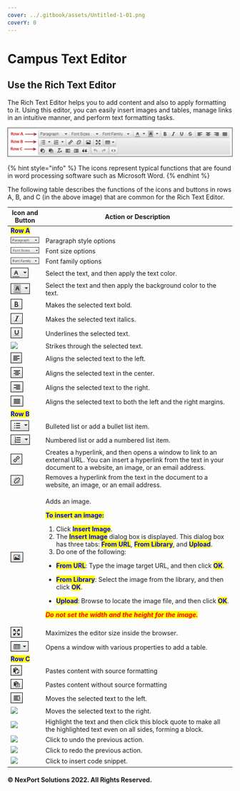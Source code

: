 ```yaml
---
cover: ../.gitbook/assets/Untitled-1-01.png
coverY: 0
---
```


# Campus Text Editor

## Use the Rich Text Editor

The Rich Text Editor helps you to add content and also to apply formatting to it. Using this editor, you can easily insert images and tables, manage links in an intuitive manner, and perform text formatting tasks.

![](/.gitbook/assets/Text_Editor_550x71.png)

{% hint style="info" %}
The icons represent typical functions that are found in word processing software such as Microsoft Word.
{% endhint %}

The following table describes the functions of the icons and buttons in rows A, B, and C (in the above image) that are common for the Rich Text Editor.

| Icon and Button                                                                                                              | Action or Description                                                                                                                                                                                                                                                                                                                                                                                                                                                                                                                                                                                                                                                                                                                                                                                                                                                                                                                                                                                                                                                                                                                                                                                                                                     |
| ---------------------------------------------------------------------------------------------------------------------------- | --------------------------------------------------------------------------------------------------------------------------------------------------------------------------------------------------------------------------------------------------------------------------------------------------------------------------------------------------------------------------------------------------------------------------------------------------------------------------------------------------------------------------------------------------------------------------------------------------------------------------------------------------------------------------------------------------------------------------------------------------------------------------------------------------------------------------------------------------------------------------------------------------------------------------------------------------------------------------------------------------------------------------------------------------------------------------------------------------------------------------------------------------------------------------------------------------------------------------------------------------------- |
| <mark style="color:blue;">**Row A**</mark>                                                                                   |                                                                                                                                                                                                                                                                                                                                                                                                                                                                                                                                                                                                                                                                                                                                                                                                                                                                                                                                                                                                                                                                                                                                                                                                                                                           |
| ![](/.gitbook/assets/Paragraph.png)         | Paragraph style options                                                                                                                                                                                                                                                                                                                                                                                                                                                                                                                                                                                                                                                                                                                                                                                                                                                                                                                                                                                                                                                                                                                                                                                                                                   |
| ![](/.gitbook/assets/Fontsize.png)          | Font size options                                                                                                                                                                                                                                                                                                                                                                                                                                                                                                                                                                                                                                                                                                                                                                                                                                                                                                                                                                                                                                                                                                                                                                                                                                         |
| ![](/.gitbook/assets/Fontfamily.png)        | Font family options                                                                                                                                                                                                                                                                                                                                                                                                                                                                                                                                                                                                                                                                                                                                                                                                                                                                                                                                                                                                                                                                                                                                                                                                                                       |
| ![](/.gitbook/assets/Textcolor.png)         | Select the text, and then apply the text color.                                                                                                                                                                                                                                                                                                                                                                                                                                                                                                                                                                                                                                                                                                                                                                                                                                                                                                                                                                                                                                                                                                                                                                                                           |
| ![](/.gitbook/assets/Backgroundcolor.png)   | Select the text and then apply the background color to the text.                                                                                                                                                                                                                                                                                                                                                                                                                                                                                                                                                                                                                                                                                                                                                                                                                                                                                                                                                                                                                                                                                                                                                                                          |
| ![](/.gitbook/assets/Bold.png)              | Makes the selected text bold.                                                                                                                                                                                                                                                                                                                                                                                                                                                                                                                                                                                                                                                                                                                                                                                                                                                                                                                                                                                                                                                                                                                                                                                                                             |
| ![](/.gitbook/assets/Italics.png)           | Makes the selected text italics.                                                                                                                                                                                                                                                                                                                                                                                                                                                                                                                                                                                                                                                                                                                                                                                                                                                                                                                                                                                                                                                                                                                                                                                                                          |
| ![](/.gitbook/assets/Underline.png)         | Underlines the selected text.                                                                                                                                                                                                                                                                                                                                                                                                                                                                                                                                                                                                                                                                                                                                                                                                                                                                                                                                                                                                                                                                                                                                                                                                                             |
| ![](/.gitbook/assets/Strikethrough.png)     | Strikes through the selected text.                                                                                                                                                                                                                                                                                                                                                                                                                                                                                                                                                                                                                                                                                                                                                                                                                                                                                                                                                                                                                                                                                                                                                                                                                        |
| ![](/.gitbook/assets/Leftalign.png)         | Aligns the selected text to the left.                                                                                                                                                                                                                                                                                                                                                                                                                                                                                                                                                                                                                                                                                                                                                                                                                                                                                                                                                                                                                                                                                                                                                                                                                     |
| ![](/.gitbook/assets/Centeralign.png)       | Aligns the selected text in the center.                                                                                                                                                                                                                                                                                                                                                                                                                                                                                                                                                                                                                                                                                                                                                                                                                                                                                                                                                                                                                                                                                                                                                                                                                   |
| ![](/.gitbook/assets/Rightalign.png)        | Aligns the selected text to the right.                                                                                                                                                                                                                                                                                                                                                                                                                                                                                                                                                                                                                                                                                                                                                                                                                                                                                                                                                                                                                                                                                                                                                                                                                    |
| ![](/.gitbook/assets/Justify.png)           | Aligns the selected text to both the left and the right margins.                                                                                                                                                                                                                                                                                                                                                                                                                                                                                                                                                                                                                                                                                                                                                                                                                                                                                                                                                                                                                                                                                                                                                                                          |
| <mark style="color:blue;">**Row B**</mark>                                                                                   |                                                                                                                                                                                                                                                                                                                                                                                                                                                                                                                                                                                                                                                                                                                                                                                                                                                                                                                                                                                                                                                                                                                                                                                                                                                           |
| ![](/.gitbook/assets/Bulletedlist.png)      | Bulleted list or add a bullet list item.                                                                                                                                                                                                                                                                                                                                                                                                                                                                                                                                                                                                                                                                                                                                                                                                                                                                                                                                                                                                                                                                                                                                                                                                                  |
| ![](/.gitbook/assets/Numberedlist.png)      | Numbered list or add a numbered list item.                                                                                                                                                                                                                                                                                                                                                                                                                                                                                                                                                                                                                                                                                                                                                                                                                                                                                                                                                                                                                                                                                                                                                                                                                |
| ![](/.gitbook/assets/Link.png)              | Creates a hyperlink, and then opens a window to link to an external URL. You can insert a hyperlink from the text in your document to a website, an image, or an email address.                                                                                                                                                                                                                                                                                                                                                                                                                                                                                                                                                                                                                                                                                                                                                                                                                                                                                                                                                                                                                                                                           |
| ![](/.gitbook/assets/Unlink.png)            | Removes a hyperlink from the text in the document to a website, an image, or an email address.                                                                                                                                                                                                                                                                                                                                                                                                                                                                                                                                                                                                                                                                                                                                                                                                                                                                                                                                                                                                                                                                                                                                                            |
| ![](/.gitbook/assets/Images.png)            | <p>Adds an image.</p><p><strong></strong></p><p><mark style="color:blue;"><strong>To insert an image:</strong></mark></p><ol><li>Click <mark style="color:blue;"><strong>Insert Image</strong></mark>.</li><li>The <mark style="color:blue;"><strong>Insert Image</strong></mark> dialog box is displayed. This dialog box has three tabs: <mark style="color:blue;"><strong>From URL</strong></mark>, <mark style="color:blue;"><strong>From Library</strong></mark>, and <mark style="color:blue;"><strong>Upload</strong></mark>.</li><li>Do one of the following:</li></ol><ul><li><mark style="color:blue;"><strong>From URL</strong></mark>: Type the image target URL, and then click <mark style="color:blue;"><strong>OK</strong></mark>.</li></ul><ul><li><mark style="color:blue;"><strong>From Library</strong></mark>: Select the image from the library, and then click <mark style="color:blue;"><strong>OK</strong></mark>.</li></ul><ul><li><mark style="color:blue;"><strong>Upload</strong></mark>: Browse to locate the image file, and then click <mark style="color:blue;"><strong>OK</strong></mark>.</li></ul><p><em><mark style="color:red;"><strong>Do not set the width and the height for the image.</strong></mark></em></p> |
| ![](/.gitbook/assets/Fullscreen.png)        | Maximizes the editor size inside the browser.                                                                                                                                                                                                                                                                                                                                                                                                                                                                                                                                                                                                                                                                                                                                                                                                                                                                                                                                                                                                                                                                                                                                                                                                             |
| ![](/.gitbook/assets/Table.png)             | Opens a window with various properties to add a table.                                                                                                                                                                                                                                                                                                                                                                                                                                                                                                                                                                                                                                                                                                                                                                                                                                                                                                                                                                                                                                                                                                                                                                                                    |
| <mark style="color:blue;">**Row C**</mark>                                                                                   |                                                                                                                                                                                                                                                                                                                                                                                                                                                                                                                                                                                                                                                                                                                                                                                                                                                                                                                                                                                                                                                                                                                                                                                                                                                           |
| ![](/.gitbook/assets/Paste.png)             | Pastes content with source formatting                                                                                                                                                                                                                                                                                                                                                                                                                                                                                                                                                                                                                                                                                                                                                                                                                                                                                                                                                                                                                                                                                                                                                                                                                     |
| ![](/.gitbook/assets/Pastetext_27x22.png)  | Pastes content without source formatting                                                                                                                                                                                                                                                                                                                                                                                                                                                                                                                                                                                                                                                                                                                                                                                                                                                                                                                                                                                                                                                                                                                                                                                                                  |
| ![](/.gitbook/assets/DecreaseIndent.png)    | Moves the selected text to the left.                                                                                                                                                                                                                                                                                                                                                                                                                                                                                                                                                                                                                                                                                                                                                                                                                                                                                                                                                                                                                                                                                                                                                                                                                      |
| ![](/.gitbook/assets/IncreaseIndent.png)    | Moves the selected text to the right.                                                                                                                                                                                                                                                                                                                                                                                                                                                                                                                                                                                                                                                                                                                                                                                                                                                                                                                                                                                                                                                                                                                                                                                                                     |
| ![](/.gitbook/assets/BlockQuotes.png)       | Highlight the text and then click this block quote to make all the highlighted text even on all sides, forming a block.                                                                                                                                                                                                                                                                                                                                                                                                                                                                                                                                                                                                                                                                                                                                                                                                                                                                                                                                                                                                                                                                                                                                   |
| ![](/.gitbook/assets/Undo_27x22.png)       | Click to undo the previous action.                                                                                                                                                                                                                                                                                                                                                                                                                                                                                                                                                                                                                                                                                                                                                                                                                                                                                                                                                                                                                                                                                                                                                                                                                        |
| ![](/.gitbook/assets/Redo_27x22.png)       | Click to redo the previous action.                                                                                                                                                                                                                                                                                                                                                                                                                                                                                                                                                                                                                                                                                                                                                                                                                                                                                                                                                                                                                                                                                                                                                                                                                        |
| ![](/.gitbook/assets/SourceCode_27x22.png) | Click to insert code snippet.                                                                                                                                                                                                                                                                                                                                                                                                                                                                                                                                                                                                                                                                                                                                                                                                                                                                                                                                                                                                                                                                                                                                                                                                                             |

#### &#x20;© NexPort Solutions 2022. All Rights Reserved.
